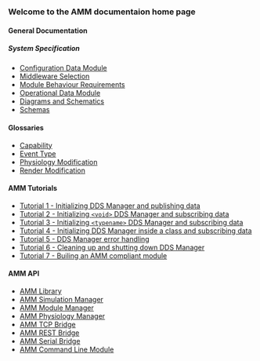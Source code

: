 

### Welcome to the AMM documentaion home page

#### General Documentation
##### System Specification
- [Configuration Data Module](configuration_data_model.md)
- [Middleware Selection](middleware_selection.md)
- [Module Behaviour Requirements](module_behavior_requirements.md)
- [Operational Data Module](operational_data_model.md)
- [Diagrams and Schematics](Diagrams.md)
- [Schemas](Schema.md)

#### Glossaries
- [Capability](Capability.md)
- [Event Type](EventType.md)
- [Physiology Modification](PhysiologyModification.md)
- [Render Modification](RenderModification.md)

#### AMM Tutorials
- [Tutorial 1 - Initializing DDS Manager and publishing data](Tutorial_1.md)
- [Tutorial 2 - Initializing `<void>` DDS Manager and subscribing data](Tutorial_2.md)
- [Tutorial 3 - Initializing `<typename>` DDS Manager and subscribing data](Tutorial_3.md)
- [Tutorial 4 - Initializing DDS Manager inside a class and subscribing data](Tutorial_4.md)
- [Tutorial 5 - DDS Manager error handling](Tutorial_5.md)
- [Tutorial 6 - Cleaning up and shutting down DDS Manager](Tutorial_6.md)
- [Tutorial 7 - Builing an AMM compliant module](Tu8torial_7.md)

#### AMM API
- [AMM Library](AMMLibraryDoxygen/html/index.html)
- [AMM Simulation Manager]()
- [AMM Module Manager]()
- [AMM Physiology Manager]()
- [AMM TCP Bridge]()
- [AMM REST Bridge]()
- [AMM Serial Bridge]()
- [AMM Command Line Module](CommandLineModuleDOxygen/html/index.html)
